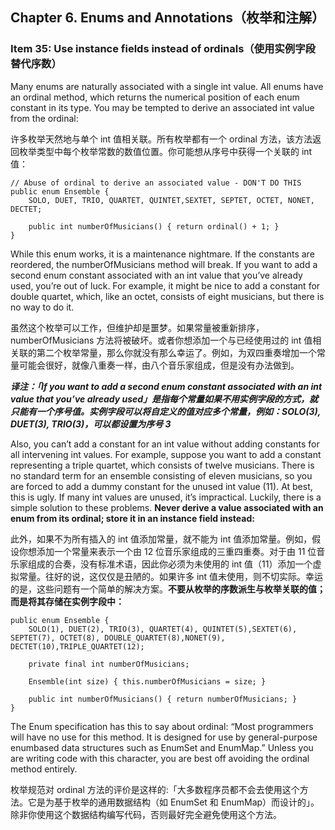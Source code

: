 ## Chapter 6. Enums and Annotations（枚举和注解）

### Item 35: Use instance fields instead of ordinals（使用实例字段替代序数）

Many enums are naturally associated with a single int value. All enums have an ordinal method, which returns the numerical position of each enum constant in its type. You may be tempted to derive an associated int value from the ordinal:

许多枚举天然地与单个 int 值相关联。所有枚举都有一个 ordinal 方法，该方法返回枚举类型中每个枚举常数的数值位置。你可能想从序号中获得一个关联的 int 值：

```
// Abuse of ordinal to derive an associated value - DON'T DO THIS
public enum Ensemble {
    SOLO, DUET, TRIO, QUARTET, QUINTET,SEXTET, SEPTET, OCTET, NONET, DECTET;

    public int numberOfMusicians() { return ordinal() + 1; }
}
```

While this enum works, it is a maintenance nightmare. If the constants are reordered, the numberOfMusicians method will break. If you want to add a second enum constant associated with an int value that you’ve already used, you’re out of luck. For example, it might be nice to add a constant for double quartet, which, like an octet, consists of eight musicians, but there is no way to do it.

虽然这个枚举可以工作，但维护却是噩梦。如果常量被重新排序，numberOfMusicians 方法将被破坏。或者你想添加一个与已经使用过的 int 值相关联的第二个枚举常量，那么你就没有那么幸运了。例如，为双四重奏增加一个常量可能会很好，就像八重奏一样，由八个音乐家组成，但是没有办法做到。

***译注：「If you want to add a second enum constant associated with an int value that you’ve already used」是指每个常量如果不用实例字段的方式，就只能有一个序号值。实例字段可以将自定义的值对应多个常量，例如：SOLO(3), DUET(3), TRIO(3)，可以都设置为序号 3***

Also, you can’t add a constant for an int value without adding constants for all intervening int values. For example, suppose you want to add a constant representing a triple quartet, which consists of twelve musicians. There is no standard term for an ensemble consisting of eleven musicians, so you are forced to add a dummy constant for the unused int value (11). At best, this is ugly. If many int values are unused, it’s impractical. Luckily, there is a simple solution to these problems. **Never derive a value associated with an enum from its ordinal; store it in an instance field instead:**

此外，如果不为所有插入的 int 值添加常量，就不能为 int 值添加常量。例如，假设你想添加一个常量来表示一个由 12 位音乐家组成的三重四重奏。对于由 11 位音乐家组成的合奏，没有标准术语，因此你必须为未使用的 int 值（11）添加一个虚拟常量。往好的说，这仅仅是丑陋的。如果许多 int 值未使用，则不切实际。幸运的是，这些问题有一个简单的解决方案。**不要从枚举的序数派生与枚举关联的值；而是将其存储在实例字段中：**

```
public enum Ensemble {
    SOLO(1), DUET(2), TRIO(3), QUARTET(4), QUINTET(5),SEXTET(6), SEPTET(7), OCTET(8), DOUBLE_QUARTET(8),NONET(9), DECTET(10),TRIPLE_QUARTET(12);

    private final int numberOfMusicians;

    Ensemble(int size) { this.numberOfMusicians = size; }

    public int numberOfMusicians() { return numberOfMusicians; }
}
```

The Enum specification has this to say about ordinal: “Most programmers will have no use for this method. It is designed for use by general-purpose enumbased data structures such as EnumSet and EnumMap.” Unless you are writing code with this character, you are best off avoiding the ordinal method entirely.

枚举规范对 ordinal 方法的评价是这样的:「大多数程序员都不会去使用这个方法。它是为基于枚举的通用数据结构（如 EnumSet 和 EnumMap）而设计的」。除非你使用这个数据结构编写代码，否则最好完全避免使用这个方法。
